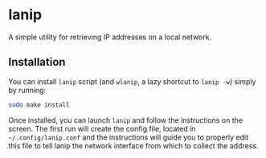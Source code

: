 # lanip
A simple utility for retrieving IP addresses on a local network.

## Installation
You can install ```lanip``` script (and ```wlanip```, a lazy shortcut to ```lanip -w```) simply by running:
```bash
sudo make install
```
Once installed, you can launch ```lanip``` and follow the instructions on the screen. The first run will create the
config file, located in ```~/.config/lanip.conf``` and the instructions will guide you to properly edit this file to
tell lanip the network interface from which to collect the address.
